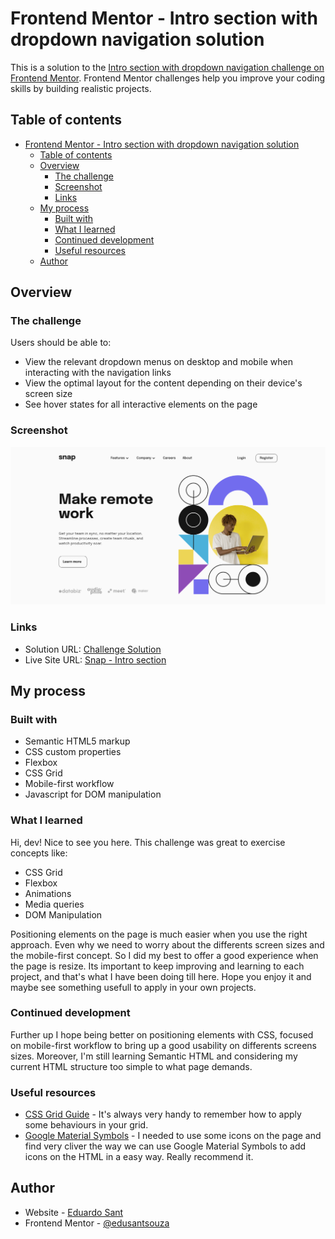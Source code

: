 # Frontend Mentor - Intro section with dropdown navigation solution

This is a solution to the [Intro section with dropdown navigation challenge on Frontend Mentor](https://www.frontendmentor.io/challenges/intro-section-with-dropdown-navigation-ryaPetHE5). Frontend Mentor challenges help you improve your coding skills by building realistic projects. 

## Table of contents

- [Frontend Mentor - Intro section with dropdown navigation solution](#frontend-mentor---intro-section-with-dropdown-navigation-solution)
  - [Table of contents](#table-of-contents)
  - [Overview](#overview)
    - [The challenge](#the-challenge)
    - [Screenshot](#screenshot)
    - [Links](#links)
  - [My process](#my-process)
    - [Built with](#built-with)
    - [What I learned](#what-i-learned)
    - [Continued development](#continued-development)
    - [Useful resources](#useful-resources)
  - [Author](#author)


## Overview

### The challenge

Users should be able to:

- View the relevant dropdown menus on desktop and mobile when interacting with the navigation links
- View the optimal layout for the content depending on their device's screen size
- See hover states for all interactive elements on the page

### Screenshot

![Landing Page Snap - Intro section ](/screenshots/LandingPage%20-%20Snap.png)


### Links

- Solution URL: [Challenge Solution](https://www.frontendmentor.io/solutions/intro-section-with-dropdown-navigation-solution-TwkUJK38KI)
- Live Site URL: [Snap - Intro section](https://intro-section-with-dropdown-navigation-sooty-five.vercel.app/#)

## My process

### Built with

- Semantic HTML5 markup
- CSS custom properties
- Flexbox
- CSS Grid
- Mobile-first workflow
- Javascript for DOM manipulation


### What I learned

Hi, dev! Nice to see you here. This challenge was great to exercise concepts like:

-  CSS Grid 
-  Flexbox
-  Animations
-  Media queries
-  DOM Manipulation
  
 Positioning elements on the page is much easier when you use the right approach. Even why we need to worry about the differents screen sizes and the mobile-first concept. So I did my best to offer a good experience when the page is resize. Its important to keep improving and learning to each project, and that's what I have been doing till here. Hope you enjoy it and maybe see something usefull to apply in your own projects.


### Continued development

Further up I hope being better on positioning elements with CSS, focused on mobile-first workflow to bring up a good usability on differents screens sizes. Moreover, I'm still learning Semantic HTML and considering my current HTML structure too simple to what page demands.


### Useful resources

- [CSS Grid Guide](https://www.treinaweb.com.br/blog/css-grid-um-guia-interativo-parte-1-containers) - It's always very handy to remember how to apply some behaviours in your grid.
- [Google Material Symbols](https://fonts.google.com/icons) - I needed to use some icons on the page and find very cliver the way we can use Google Material Symbols to add icons on the HTML in a easy way. Really recommend it.

## Author

- Website - [Eduardo Sant](https://github.com/edusantsouza)
- Frontend Mentor - [@edusantsouza](https://www.frontendmentor.io/profile/edusantsouza)

